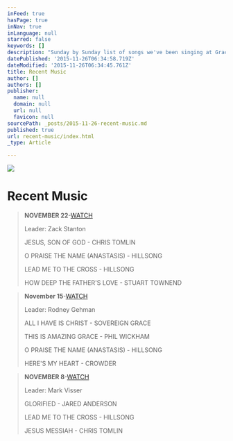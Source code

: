 ```yaml
---
inFeed: true
hasPage: true
inNav: true
inLanguage: null
starred: false
keywords: []
description: "Sunday by Sunday list of songs we've been singing at Grace"
datePublished: '2015-11-26T06:34:58.719Z'
dateModified: '2015-11-26T06:34:45.761Z'
title: Recent Music
author: []
authors: []
publisher:
  name: null
  domain: null
  url: null
  favicon: null
sourcePath: _posts/2015-11-26-recent-music.md
published: true
url: recent-music/index.html
_type: Article

---
```

![](https://the-grid-user-content.s3-us-west-2.amazonaws.com/4e8d5220-ead7-4d19-bec4-17984d535237.png)

# Recent Music

> **NOVEMBER 22**-[WATCH][0]
> 
> Leader: Zack Stanton
> 
> JESUS, SON OF GOD - CHRIS TOMLIN
> 
> O PRAISE THE NAME (ANASTASIS) - HILLSONG
> 
> LEAD ME TO THE CROSS - HILLSONG
> 
> HOW DEEP THE FATHER'S LOVE - STUART TOWNEND

> **November 15**-[WATCH][1]
> 
> Leader: Rodney Gehman
> 
> ALL I HAVE IS CHRIST - SOVEREIGN GRACE
> 
> THIS IS AMAZING GRACE - PHIL WICKHAM
> 
> O PRAISE THE NAME (ANASTASIS) - HILLSONG
> 
> HERE'S MY HEART - CROWDER

> **NOVEMBER 8**-[WATCH][2]
> 
> Leader: Mark Visser
> 
> GLORIFIED - JARED ANDERSON
> 
> LEAD ME TO THE CROSS - HILLSONG
> 
> JESUS MESSIAH - CHRIS TOMLIN
> 
> 



[0]: https://www.youtube.com/watch?v=VNDYFn9Cbgg&index=1&list=PL3LjNDUIX9lFuX1gAW6AdHlv8sydqqgR4
[1]: https://www.youtube.com/watch?v=T1pFDldcGaM&list=PL3LjNDUIX9lFuX1gAW6AdHlv8sydqqgR4&index=2
[2]: https://www.youtube.com/watch?v=v1Zpv5-g2NQ&list=PL3LjNDUIX9lFuX1gAW6AdHlv8sydqqgR4&index=3
